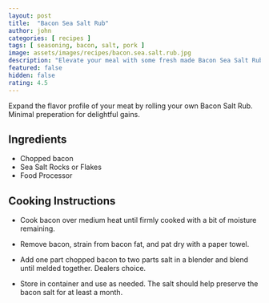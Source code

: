 ```yaml
---
layout: post
title:  "Bacon Sea Salt Rub"
author: john
categories: [ recipes ]
tags: [ seasoning, bacon, salt, pork ]
image: assets/images/recipes/bacon.sea.salt.rub.jpg
description: "Elevate your meal with some fresh made Bacon Sea Salt Rub."
featured: false
hidden: false
rating: 4.5
---
```


Expand the flavor profile of your meat by rolling your own Bacon Salt Rub.  Minimal preperation for delightful gains.

## Ingredients

- Chopped bacon
- Sea Salt Rocks or Flakes
- Food Processor

## Cooking Instructions

- Cook bacon over medium heat until firmly cooked with a bit of moisture remaining.

- Remove bacon, strain from bacon fat, and pat dry with a paper towel.

- Add one part chopped bacon to two parts salt in a blender and blend until melded together.  Dealers choice.

- Store in container and use as needed.  The salt should help preserve the bacon salt for at least a month.
